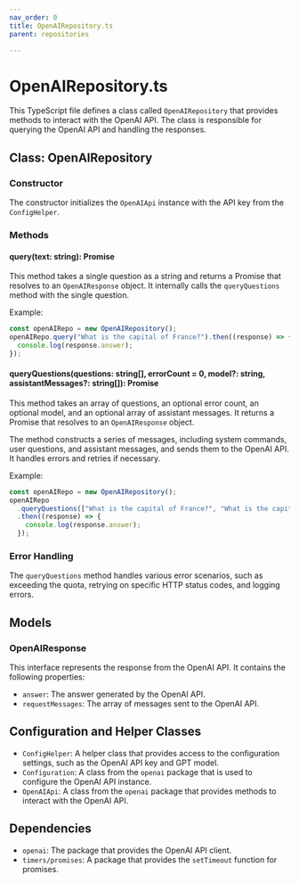 ```yaml
---
nav_order: 0
title: OpenAIRepository.ts
parent: repositories

---
```


# OpenAIRepository.ts

This TypeScript file defines a class called `OpenAIRepository` that provides methods to interact with the OpenAI API. The class is responsible for querying the OpenAI API and handling the responses.

## Class: OpenAIRepository

### Constructor

The constructor initializes the `OpenAIApi` instance with the API key from the `ConfigHelper`.

### Methods

#### query(text: string): Promise<OpenAIResponse>

This method takes a single question as a string and returns a Promise that resolves to an `OpenAIResponse` object. It internally calls the `queryQuestions` method with the single question.

Example:

```typescript
const openAIRepo = new OpenAIRepository();
openAIRepo.query("What is the capital of France?").then((response) => {
  console.log(response.answer);
});
```

#### queryQuestions(questions: string[], errorCount = 0, model?: string, assistantMessages?: string[]): Promise<OpenAIResponse>

This method takes an array of questions, an optional error count, an optional model, and an optional array of assistant messages. It returns a Promise that resolves to an `OpenAIResponse` object.

The method constructs a series of messages, including system commands, user questions, and assistant messages, and sends them to the OpenAI API. It handles errors and retries if necessary.

Example:

```typescript
const openAIRepo = new OpenAIRepository();
openAIRepo
  .queryQuestions(["What is the capital of France?", "What is the capital of Germany?"])
  .then((response) => {
    console.log(response.answer);
  });
```

### Error Handling

The `queryQuestions` method handles various error scenarios, such as exceeding the quota, retrying on specific HTTP status codes, and logging errors.

## Models

### OpenAIResponse

This interface represents the response from the OpenAI API. It contains the following properties:

- `answer`: The answer generated by the OpenAI API.
- `requestMessages`: The array of messages sent to the OpenAI API.

## Configuration and Helper Classes

- `ConfigHelper`: A helper class that provides access to the configuration settings, such as the OpenAI API key and GPT model.
- `Configuration`: A class from the `openai` package that is used to configure the OpenAI API instance.
- `OpenAIApi`: A class from the `openai` package that provides methods to interact with the OpenAI API.

## Dependencies

- `openai`: The package that provides the OpenAI API client.
- `timers/promises`: A package that provides the `setTimeout` function for promises.